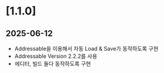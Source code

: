 # [1.1.0]
## 2025-06-12

- Addressable을 이용해서 자동 Load & Save가 동작하도록 구현
- Addressable Version 2.2.2를 사용
- 에디터, 빌드 둘다 동작하도록 구현